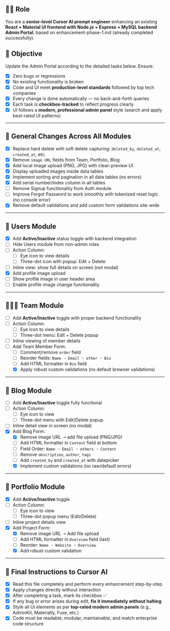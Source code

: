 ## 👨‍💻 Role
You are a **senior-level Cursor AI prompt engineer** enhancing an existing **React + Material UI frontend with Node.js + Express + MySQL backend Admin Portal**, based on enhancement-phase-1.md (already completed successfully).

## 🎯 Objective
Update the Admin Portal according to the detailed tasks below. Ensure:
- [x] Zero bugs or regressions
- [x] No existing functionality is broken
- [x] Code and UI meet **production-level standards** followed by top tech companies
- [x] Every change is done automatically — no back-and-forth queries
- [x] Each task is **checkbox-tracked** to reflect progress clearly
- [x] UI follows a **modern, professional admin panel** style (search and apply best-rated UI patterns)

---

## 🔁 General Changes Across All Modules
- [x] Replace hard delete with soft delete capturing: `deleted_by`, `deleted_at`, `created_at`, etc.
- [x] Remove `image URL` fields from Team, Portfolio, Blog
- [x] Add local image upload (PNG, JPG) with clean preview UI
- [x] Display uploaded images inside data tables
- [x] Implement sorting and pagination in all data tables (no errors)
- [x] Add serial number/index column in all tables
- [ ] Remove Signup functionality from Auth module
- [ ] Improve Forgot Password to work smoothly with tokenized reset logic (no console error)
- [x] Remove default validations and add custom form validations site-wide

---

## 👤 Users Module
- [x] Add **Active/Inactive** status toggle with backend integration
- [ ] Hide Users module from non-admin roles
- [ ] Action Column:
  - [ ] Eye icon to view details
  - [ ] Three-dot icon with popup: Edit + Delete
- [ ] Inline view: show full details on screen (not modal)
- [x] Add profile image upload
- [ ] Show profile image in user header area
- [ ] Enable profile image change functionality

---

## 🧑‍🤝‍🧑 Team Module
- [ ] Add **Active/Inactive** toggle with proper backend functionality
- [ ] Action Column:
  - [ ] Eye icon to view details
  - [ ] Three-dot menu: Edit + Delete popup
- [ ] Inline viewing of member details
- [ ] Add Team Member Form:
  - [ ] Comment/remove `order` field
  - [ ] Reorder fields: `Name ➝ Email ➝ other ➝ Bio`
  - [ ] Add HTML formatter in `Bio` field
  - [x] Apply robust custom validations (no default browser validations)

---

## 📝 Blog Module
- [ ] Add **Active/Inactive** toggle fully functional
- [ ] Action Column:
  - [ ] Eye icon to view
  - [ ] Three-dot menu with Edit/Delete popup
- [ ] Inline detail view in screen (no modal)
- [x] Add Blog Form:
  - [x] Remove image URL ➝ add file upload (PNG/JPG)
  - [ ] Add HTML formatter in `Content` field at bottom
  - [ ] Field Order: `Name ➝ Email ➝ others ➝ Content`
  - [ ] Remove `description`, `author`, `tags`
  - [ ] Add `created_by` and `created_at` with datepicker
  - [x] Implement custom validations (no raw/default errors)

---

## 💼 Portfolio Module
- [x] Add **Active/Inactive** toggle
- [ ] Action Column:
  - [ ] Eye icon to view
  - [ ] Three-dot popup menu (Edit/Delete)
- [ ] Inline project details view
- [x] Add Project Form:
  - [x] Remove image URL ➝ Add file upload
  - [ ] Add HTML formatter in `Overview` field (last)
  - [ ] Reorder: `Name ➝ Website ➝ Overview`
  - [x] Add robust custom validation

---

## 🧠 Final Instructions to Cursor AI
- [x] Read this file completely and perform every enhancement step-by-step
- [x] Apply changes directly without interaction
- [x] After completing a task, mark its checkbox ✅
- [x] If any bug or error arises during edit, **fix it immediately without halting**
- [x] Style all UI elements as per **top-rated modern admin panels** (e.g., AdminKit, Materially, Fuse, etc.)
- [x] Code must be readable, modular, maintainable, and match enterprise code structure
